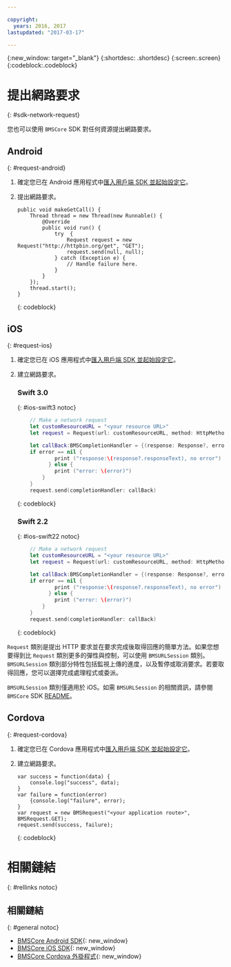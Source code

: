 ```yaml
---

copyright:
  years: 2016, 2017
lastupdated: "2017-03-17"

---
```

{:new_window: target="_blank"}
{:shortdesc: .shortdesc}
{:screen:.screen}
{:codeblock:.codeblock}

# 提出網路要求
{: #sdk-network-request}

您也可以使用 `BMSCore` SDK 對任何資源提出網路要求。

## Android
{: #request-android}

1. 確定您已在 Android 應用程式中[匯入用戶端 SDK 並起始設定它](/docs/mobile/sdk_BMSClient.html#init-BMSClient-android)。 
	
2. 提出網路要求。

	```
	public void makeGetCall() {
		Thread thread = new Thread(new Runnable() {
			@Override
			public void run() {
				try  {
					Request request = new Request("http://httpbin.org/get", "GET");
					request.send(null, null);
				} catch (Exception e) {
					// Handle failure here.
				}
			}
		});
		thread.start();
	}
	```
	{: codeblock}

## iOS
{: #request-ios}

1. 確定您已在 iOS 應用程式中[匯入用戶端 SDK 並起始設定它](/docs/mobile/sdk_BMSClient.html#init-BMSClient-ios)。

2. 建立網路要求。

	### Swift 3.0
	{: #ios-swift3 notoc}
	
	```Swift
	 	// Make a network request
		let customResourceURL = "<your resource URL>"
		let request = Request(url: customResourceURL, method: HttpMethod.GET)
	
		let callBack:BMSCompletionHandler = {(response: Response?, error: Error?) in
	   	if error == nil {
	       	    print ("response:\(response?.responseText), no error")
	    	  } else {
	       	    print ("error: \(error)")
	    	}
		}
		request.send(completionHandler: callBack)
	```
	{: codeblock}
 
	### Swift 2.2
	{: #ios-swift22 notoc}
	
	```Swift
	 	// Make a network request
		let customResourceURL = "<your resource URL>"
		let request = Request(url: customResourceURL, method: HttpMethod.GET)
	
		let callBack:BMSCompletionHandler = {(response: Response?, error: NSError?) in
	   	if error == nil {
	       	    print ("response:\(response?.responseText), no error")
	    	  } else {
	       	    print ("error: \(error)")
	    	}
		}
		request.send(completionHandler: callBack)
	```
	{: codeblock}

`Request` 類別是提出 HTTP 要求並在要求完成後取得回應的簡單方法。如果您想要得到比 `Request` 類別更多的彈性與控制，可以使用 `BMSURLSession` 類別。`BMSURLSession` 類別部分特性包括監視上傳的進度，以及暫停或取消要求。若要取得回應，您可以選擇完成處理程式或委派。

`BMSURLSession` 類別僅適用於 iOS。如需 `BMSURLSession` 的相關資訊，請參閱 `BMSCore` SDK [README](https://github.com/ibm-bluemix-mobile-services/bms-clientsdk-swift-core)。


## Cordova
{: #request-cordova}

1. 確定您已在 Cordova 應用程式中[匯入用戶端 SDK 並起始設定它](/docs/mobile/sdk_BMSClient.html#init-BMSClient-cordova)。

2. 建立網路要求。

	```
	var success = function(data) {
		console.log("success", data);
	}
	var failure = function(error)
		{console.log("failure", error);
	}
	var request = new BMSRequest("<your application route>", BMSRequest.GET);
	request.send(success, failure);
	```
	{: codeblock}


# 相關鏈結
{: #rellinks notoc}

## 相關鏈結
{: #general notoc}

* [BMSCore Android SDK](https://github.com/ibm-bluemix-mobile-services/bms-clientsdk-android-core){: new_window}
* [BMSCore iOS SDK](https://github.com/ibm-bluemix-mobile-services/bms-clientsdk-swift-core){: new_window}
* [BMSCore Cordova 外掛程式](https://github.com/ibm-bluemix-mobile-services/bms-clientsdk-cordova-plugin-core){: new_window}
